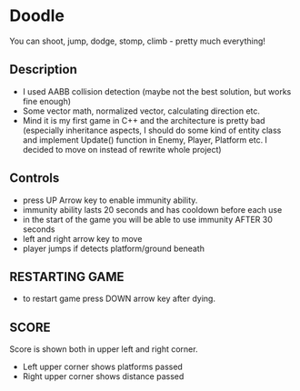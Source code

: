 # Doodle
You can shoot, jump, dodge, stomp, climb - pretty much everything!

## Description
- I used AABB collision detection (maybe not the best solution, but works fine enough)
- Some vector math, normalized vector, calculating direction etc.
- Mind it is my first game in C++ and the architecture is pretty bad (especially inheritance aspects, I should do some kind of entity class and implement Update() function in Enemy, Player, Platform etc. I decided to move on instead of rewrite whole project) 

## Controls

- press UP Arrow key to enable immunity ability. 
- immunity ability lasts 20 seconds and has cooldown before each use
- in the start of the game you will be able to use immunity AFTER 30 seconds
- left and right arrow key to move
- player jumps if detects platform/ground beneath 

## RESTARTING GAME

- to restart game press DOWN arrow key after dying.

## SCORE 
 
 Score is shown both in upper left and right corner.
 - Left upper corner shows platforms passed
 - Right upper corner shows distance passed
